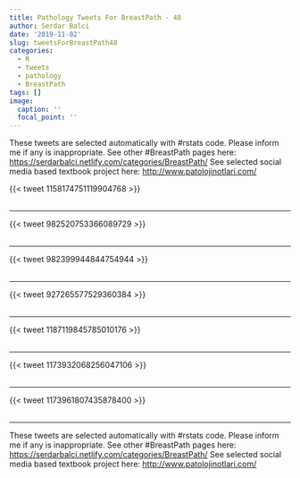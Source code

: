 ```yaml
---
title: Pathology Tweets For BreastPath - 48
author: Serdar Balci
date: '2019-11-02'
slug: tweetsForBreastPath48
categories:
  - R
  - tweets
  - pathology
  - BreastPath
tags: []
image:
  caption: ''
  focal_point: ''
---
```



These tweets are selected automatically with #rstats code. Please inform me if any is inappropriate.
See other #BreastPath pages here: https://serdarbalci.netlify.com/categories/BreastPath/ 
See selected social media based textbook project here: http://www.patolojinotlari.com/

{{< tweet 1158174751119904768 >}}
<br>
<br>
<hr>
{{< tweet 982520753366089729 >}}
<br>
<br>
<hr>
{{< tweet 982399944844754944 >}}
<br>
<br>
<hr>
{{< tweet 927265577529360384 >}}
<br>
<br>
<hr>
{{< tweet 1187119845785010176 >}}
<br>
<br>
<hr>
{{< tweet 1173932068256047106 >}}
<br>
<br>
<hr>
{{< tweet 1173961807435878400 >}}
<br>
<br>
<hr>


These tweets are selected automatically with #rstats code. Please inform me if any is inappropriate.
See other #BreastPath pages here: https://serdarbalci.netlify.com/categories/BreastPath/ 
See selected social media based textbook project here: http://www.patolojinotlari.com/
